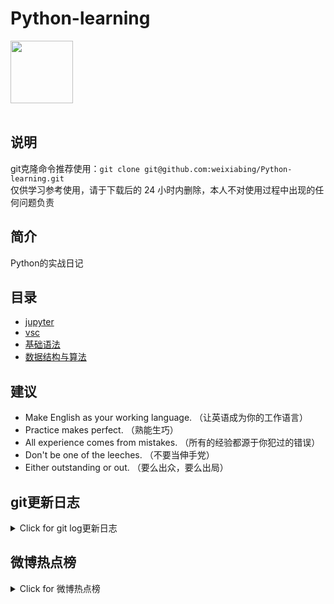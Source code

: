 # Python-learning
 <img src="https://i.giphy.com/media/LMt9638dO8dftAjtco/200.webp" width="100"><br><br>

## 说明
git克隆命令推荐使用：```git clone git@github.com:weixiabing/Python-learning.git```<br>
仅供学习参考使用，请于下载后的 24 小时内删除，本人不对使用过程中出现的任何问题负责
## 简介
Python的实战日记
## 目录
+ [jupyter](https://github.com/weixiabing/Python-learning/tree/main/jupyter)
+ [vsc](https://github.com/weixiabing/Python-learning/tree/main/vsc)
+ [基础语法](https://github.com/weixiabing/Python-learning/tree/main/%E5%9F%BA%E7%A1%80%E8%AF%AD%E6%B3%95)
+ [数据结构与算法](https://github.com/weixiabing/Python-learning/tree/main/%E6%95%B0%E6%8D%AE%E7%BB%93%E6%9E%84%E4%B8%8E%E7%AE%97%E6%B3%95)
## 建议
- Make English as your working language. （让英语成为你的工作语言）
- Practice makes perfect. （熟能生巧）
- All experience comes from mistakes. （所有的经验都源于你犯过的错误）
- Don't be one of the leeches. （不要当伸手党）
- Either outstanding or out. （要么出众，要么出局）
## git更新日志
<details>
<summary>Click for git log更新日志</summary>

 ``` diff
---start---

更新时间:2021-09-18 14:14:51linux远程更新
commit 7145b6a67be8108618cc344256c84d158476f604
Author: weixiabing <weixiabing@hotmail.com>
Date:   Fri Sep 17 06:14:45 2021 +0000

    Github Action Auto Updated

---end---

```
 </p>
</details>

## 微博热点榜
<details>
<summary>Click for 微博热点榜</summary>

 ---开始---

更新时间:2021-09-18 14:14:51github action更新<br>
|  序号   | 关键字  |热度|
|  ----  | ----  |----|
| 1	|勿忘九一八	| 2942543|
 | 2	|抖音14岁以下实名用户进入青少年模式	| 2905156|
 | 3	|九一八90周年	| 2413535|
 | 4	|杨倩开枪前眼神杀	| 1797600|
 | 5	|勿忘国耻	| 1719953|
 | 6	|厦门连发3条通告	| 1523736|
 | •	|不能忘却的历史	| |
 | 7	|放羊的星星泰版预告	|剧集 1256686|
 | 8	|她们仍在等道歉	| 1096839|
 | 9	|穿闪光假肢走路女生回应	| 810357|
 | 10	|全国各地鸣响防空警报	| 799516|
 | 11	|郑州女子按摩1小时花费19.8万	| 793469|
 | 12	|厦门市民非必要不外出	| 778176|
 | 13	|成龙电影情节真实再现	| 621844|
 | 14	|为什么要强调十四年抗战	| 600987|
 | 15	|防空警报	| 554634|
 | 16	|电影版寻秦记定档	|电影 479787|
 | 17	|今日中国再不是1931年的中国	| 475487|
 | 18	|孩子发烧抽搐警民生死营救	| 457756|
 | 19	|矿大月饼好铁	| 428639|
 | 20	|北京至巴黎一法航起飞后起火	| 408193|
 | 21	|中海油已婚高管被指玩弄女性	| 407312|
 | 22	|沈小婷的绝美镜头被剪	|综艺 405689|
 | 23	|苹果市值一夜蒸发457亿美元	| 403567|
 | 24	|周生辰到底多有钱	|剧集 402000|
 | 25	|苹果包装盒塑料膜变纸质拉条	| 401103|
 | 26	|特斯拉9月18日起不再提供引荐奖励	| 399499|
 | 27	|厦门新增本土确诊8例	| 392192|
 | 28	|数十位日军高级将领毙命于中国	| 390510|
 | 29	|萌娃打疫苗嚎啕大哭不忘说谢谢	| 357738|
 | 30	|解放军在台岛西南海空域实战化演练	| 355320|
 | 31	|中国驻巴总领馆遭爆炸物袭击	| 316819|
 | 32	|沈阳举行撞钟鸣警仪式	| 314167|
 | 33	|每个中国人都该铭记今天	| 290452|
 | 34	|如何评价恐怖电影灵媒	|电影 271090|
 | 35	|浙江队夺得女子气步枪团体金牌	| 269562|
 | 36	|假冒LV月饼500元一盒	| 248222|
 | 37	|灵媒	|电影 247503|
 | 38	|广西陆川回应要求统计未娶媳妇人数	| 244090|
 | 39	|四川自贡3.2级地震	| 237071|
 | 40	|勿忘九一八撞钟鸣警仪式	| 236869|
 | 41	|大妈无视管理员劝阻闯花海拍照	| 235879|
 | 42	|美军空袭杀死7名阿富汗儿童	| 213277|
 | 43	|沈小婷姻缘舞台直拍	|综艺 212210|
 | 44	|iPhone13	| 203833|
 | 45	|14响警世钟寓意抗战14年	| 203356|
 | 46	|北京广电局要求杜绝娘炮审美取向	| 203039|
 | 47	|递手机瞬间消防员拽回跳楼男子	| 201483|
 | 48	|一生一世的节奏感	|剧集 196266|
 | 49	|男子为一个承诺辗转30年	| 196047|
 | 50	|文旅部拟要求不得组织演员假唱	| 193528|
 
---结束---
 
 </p>
</details>
